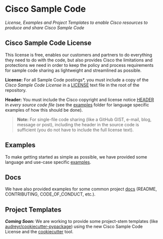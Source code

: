 # Cisco Sample Code

_License, Examples and Project Templates to enable Cisco resources to produce and share Cisco Sample Code_

## Cisco Sample Code License

This license is free, enables our customers and partners to do everything they need to do with the code, but also provides Cisco the limitations and protections we need in order to keep the policy and process requirements for sample code sharing as lightweight and streamlined as possible.

**License:**  For all Sample Code postings\*, you must include a copy of the _Cisco Sample Code License_ in a [LICENSE](./LICENSE) text file in the root of the repository.

**Header:**  You must include the Cisco copyright and license notice [HEADER](./HEADER) in _every source code file_ (see the [examples](./examples) folder for language specific examples of how this should be done).

> **Note:**  For single-file code sharing (like a GitHub GIST, e-mail, blog, message or post), including the header in the source code is sufficient (you do not have to include the full license text).

## Examples

To make getting started as simple as possible, we have provided some language and use-case specific [examples](./examples).

## Docs

We have also provided examples for some common project [docs](./docs) (README, CONTRIBUTING, CODE_OF_CONDUCT, etc.).

## Project Templates
 _**Coming Soon:**_  We are working to provide some project-stem templates (like [audreyr/cookiecutter-pypackage](https://github.com/audreyr/cookiecutter-pypackage)) using the new Cisco Sample Code License and the [cookiecutter](https://github.com/audreyr/cookiecutter) tool.
